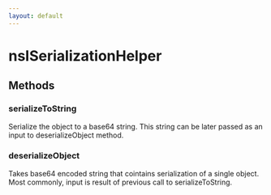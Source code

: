 ```yaml
---
layout: default
---
```


# nsISerializationHelper #

## Methods ##

### serializeToString ###

Serialize the object to a base64 string. This string can be later passed
as an input to deserializeObject method.


### deserializeObject ###

Takes base64 encoded string that cointains serialization of a single
object. Most commonly, input is result of previous call to
serializeToString.


